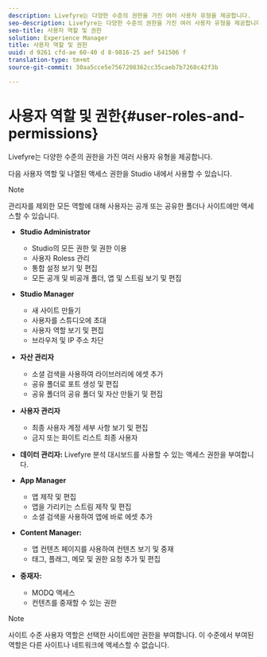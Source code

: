 ```yaml
---
description: Livefyre는 다양한 수준의 권한을 가진 여러 사용자 유형을 제공합니다.
seo-description: Livefyre는 다양한 수준의 권한을 가진 여러 사용자 유형을 제공합니다.
seo-title: 사용자 역할 및 권한
solution: Experience Manager
title: 사용자 역할 및 권한
uuid: d 9261 cfd-ae 60-40 d 8-9816-25 aef 541506 f
translation-type: tm+mt
source-git-commit: 30aa5cce5e7567208362cc35caeb7b7260c42f3b

---
```



# 사용자 역할 및 권한{#user-roles-and-permissions}

Livefyre는 다양한 수준의 권한을 가진 여러 사용자 유형을 제공합니다.

다음 사용자 역할 및 나열된 액세스 권한을 Studio 내에서 사용할 수 있습니다.

>[!NOTE]
>
>관리자를 제외한 모든 역할에 대해 사용자는 공개 또는 공유한 폴더나 사이트에만 액세스할 수 있습니다.

* **Studio Administrator**
   * Studio의 모든 권한 및 권한 이용
   * 사용자 Roless 관리
   * 통합 설정 보기 및 편집
   * 모든 공개 및 비공개 폴더, 앱 및 스트림 보기 및 편집

* **Studio Manager**
   * 새 사이트 만들기
   * 사용자를 스튜디오에 초대
   * 사용자 역할 보기 및 편집
   * 브라우저 및 IP 주소 차단

* **자산 관리자**
   * 소셜 검색을 사용하여 라이브러리에 에셋 추가
   * 공유 폴더로 포트 생성 및 편집
   * 공유 폴더의 공유 폴더 및 자산 만들기 및 편집

* **사용자 관리자**
   * 최종 사용자 계정 세부 사항 보기 및 편집
   * 금지 또는 화이트 리스트 최종 사용자

* **데이터 관리자:** Livefyre 분석 대시보드를 사용할 수 있는 액세스 권한을 부여합니다.
* **App Manager**
   * 앱 제작 및 편집
   * 앱을 가리키는 스트림 제작 및 편집
   * 소셜 검색을 사용하여 앱에 바로 에셋 추가

* **Content Manager:**
   * 앱 컨텐츠 페이지를 사용하여 컨텐츠 보기 및 중재
   * 태그, 플래그, 메모 및 권한 요청 추가 및 편집

* **중재자:**
   * MODQ 액세스
   * 컨텐츠를 중재할 수 있는 권한

>[!NOTE]
>
>사이트 수준 사용자 역할은 선택한 사이트에만 권한을 부여합니다. 이 수준에서 부여된 역할은 다른 사이트나 네트워크에 액세스할 수 없습니다.
